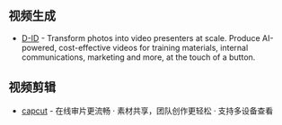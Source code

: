 ## 视频生成

- [D-ID](https://www.d-id.com/) - Transform photos into video presenters at scale. Produce AI-powered, cost-effective videos for training materials, internal communications, marketing and more, at the touch of a button.

## 视频剪辑

- [capcut](https://www.capcut.cn/) - 在线审片更流畅 · 素材共享，团队创作更轻松 · 支持多设备查看
